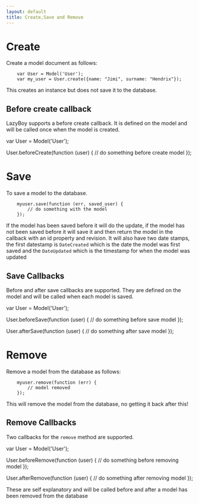 ```yaml
---
layout: default
title: Create,Save and Remove
---
```

Create
======

Create a model document as follows:

		var User = Model('User');
		var my_user = User.create({name: "Jimi", surname: "Hendrix"});
	
This creates an instance but does not save it to the database. 

## Before create callback
LazyBoy supports a before create callback. It is defined on the model and will be called once when the model is created.

  var User = Model('User');

  User.beforeCreate(function (user) {
      // do something before create model
  });

  
Save
====

To save a model to the database.

		myuser.save(function (err, saved_user) {
			// do something with the model
		});
		
If the model has been saved before it will do the update, if the model has not been saved before it will save it and then return the model in the callback
with an id property and revision. It will also have two date stamps, the first datestamp is `DateCreated` which is the date the model was first saved and 
the `DateUpdated` which is the timestamp for when the model was updated

## Save Callbacks

Before and after save callbacks are supported. They are defined on the model and will be called when each model is saved.

  var User = Model('User');

  User.beforeSave(function (user) {
      // do something before save model
  });

  User.afterSave(function (user) {
      // do something after save model
  });



Remove
======

Remove a model from the database as follows:

		myuser.remove(function (err) {
			// model removed
		});
		
This will remove the model from the database, no getting it back after this!

## Remove Callbacks

Two callbacks for the `remove` method are supported. 

  var User = Model('User');

  User.beforeRemove(function (user) {
      // do something before removing model
  });

  User.afterRemove(function (user) {
      // do something after removing model
  });

These are self explanatory and will be called before and after a model has been removed from the database
